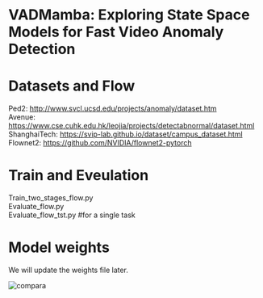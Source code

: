 # VADMamba: Exploring State Space Models for Fast Video Anomaly Detection

# Datasets and Flow
Ped2: http://www.svcl.ucsd.edu/projects/anomaly/dataset.htm  
Avenue: https://www.cse.cuhk.edu.hk/leojia/projects/detectabnormal/dataset.html  
ShanghaiTech: https://svip-lab.github.io/dataset/campus_dataset.html  
Flownet2: https://github.com/NVIDIA/flownet2-pytorch

# Train and Eveulation
Train_two_stages_flow.py  
Evaluate_flow.py  
Evaluate_flow_tst.py  #for a single task


# Model weights
We will update the weights file later.


![compara](https://github.com/user-attachments/assets/f861a087-01c3-4793-9e95-9e51fa49f4bb)
